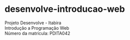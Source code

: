 # desenvolve-introducao-web
Projeto Desenvolve - Itabira<br/> 
Introdução a Programação Web<br/> 
Número da matrícula: PDITA042<br/> 
